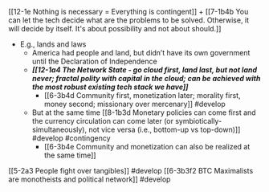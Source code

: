 
[[12-1e Nothing is necessary = Everything is contingent]] + [[7-1b4b You can let the tech decide what are the problems to be solved. Otherwise, it will decide by itself. It's about possibility and not about should.]]
- E.g., lands and laws
	- America had people and land, but didn’t have its own government until the Declaration of Independence
	- ***[[12-1a4 The Network State - go cloud first, land last, but not land never; fractal polity with capital in the cloud; can be achieved with the most robust existing tech stack we have]]***
		- [[6-3b4d Community first, monetization later; morality first, money second; missionary over mercenary]] #develop 
	- But at the same time [[8-1b3d Monetary policies can come first and the currency circulation can come later (or symbiotically-simultaneously), not vice versa (i.e., bottom-up vs top-down)]] #develop #contingency 
		- [[6-3b4e Community and monetization can also be realized at the same time]]

[[5-2a3 People fight over tangibles]] #develop 
	[[6-3b3f2 BTC Maximalists are monotheists and political network]] #develop 
